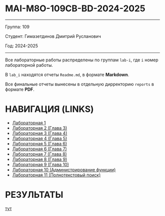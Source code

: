 # MAI-M8O-109CB-BD-2024-2025

---

Группа: 109

Студент: Гимазетдинов Дмитрий Русланович

Год: 2024-2025

---

Все лабораторные работы распределены по группам `lab-i`, где `i` номер лабораторной работы.

В `lab_i` находятся отчеты `Readme.md`, в формате **Markdown**.

Все финальные отчеты вынесены в отдельную дирректорию `reports` в формате **PDF**.


# НАВИГАЦИЯ (LINKS)

- [Лабораторная 1](./lab-1/Readme.md)
- [Лабораторная 2 (Глава 3)](./lab-2/Readme.md)
- [Лабораторная 3 (Глава 4)](./lab-3/Readme.md)
- [Лабораторная 4 (Глава 5)](./lab-4/Readme.md)
- [Лабораторная 5 (Глава 6)](./lab-5/Readme.md)
- [Лабораторная 6 (Глава 7)](./lab-6/Readme.md)
- [Лабораторная 7 (Глава 8)](./lab-7/Readme.md)
- [Лабораторная 8 (Глава 9)](./lab-8/Readme.md)
- [Лабораторная 9 (Глава 10)](./lab-9/Readme.md)
- [Лабораторная 10 (Администрирование функции)](./lab-10/Readme.md)
- [Лабораторная 11 (Полнотекстовый поиск)](./lab-11/Readme.md)
# РЕЗУЛЬТАТЫ
[тут](./reports/)
